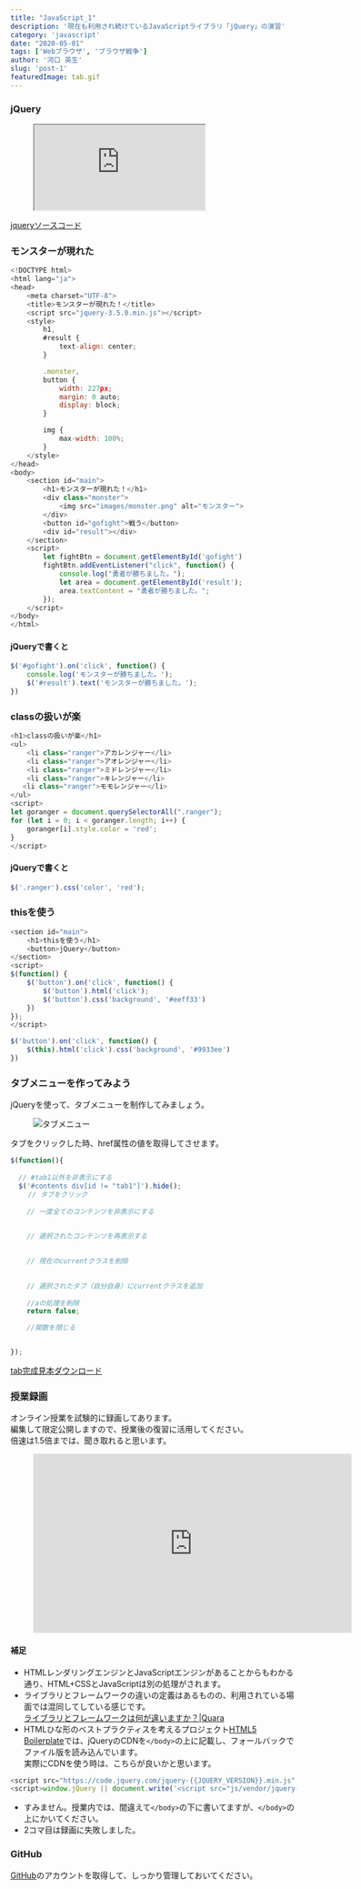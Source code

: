 ```yaml
---
title: "JavaScript_1"
description: '現在も利用され続けているJavaScriptライブラリ「jQuery」の演習'
category: 'javascript'
date: "2020-05-01"
tags: ['Webブラウザ', 'ブラウザ戦争']
author: '河口 英生'
slug: 'post-1'
featuredImage: tab.gif
---
```

<div class="post-section">
<h3 class="title is-5">jQuery</h3>
<figure class="is-fullwidth slide">
  <iframe src="https://drive.google.com/file/d/1dm6vOaAE_49Oo-5b0rUBkLZOm1l8lXFS/preview"></iframe>
</figure>

[jqueryソースコード](https://drive.google.com/open?id=17LSj9m-K_G2d-LX3H-MERdCbILl6DxjP)

</div>
<div class="post-section">
<h3 class="title is-5">モンスターが現れた</h3>

```javascript
<!DOCTYPE html>
<html lang="ja">
<head>
    <meta charset="UTF-8">
    <title>モンスターが現れた！</title>
    <script src="jquery-3.5.0.min.js"></script>
    <style>
        h1,
        #result {
            text-align: center;
        }

        .monster,
        button {
            width: 227px;
            margin: 0 auto;
            display: block;
        }

        img {
            max-width: 100%;
        }
    </style>
</head>
<body>
    <section id="main">
        <h1>モンスターが現れた！</h1>
        <div class="monster">
            <img src="images/monster.png" alt="モンスター">
        </div>
        <button id="gofight">戦う</button>
        <div id="result"></div>
    </section>
    <script>
        let fightBtn = document.getElementById('gofight')
        fightBtn.addEventListener("click", function() {
            console.log("勇者が勝ちました。");
            let area = document.getElementById('result');
            area.textContent = "勇者が勝ちました。";
        });
    </script>
</body>
</html>
```

<h4 class="title is-6">jQueryで書くと</h4>

```javascript
$('#gofight').on('click', function() {
    console.log('モンスターが勝ちました。');
    $('#result').text('モンスターが勝ちました。');
})
```

</div>
<div class="post-section">
<h3 class="title is-5">classの扱いが楽</h3>

```javascript
<h1>classの扱いが楽</h1>
<ul>
    <li class="ranger">アカレンジャー</li>
    <li class="ranger">アオレンジャー</li>
    <li class="ranger">ミドレンジャー</li>
    <li class="ranger">キレンジャー</li>
   <li class="ranger">モモレンジャー</li>
</ul>
<script>
let goranger = document.querySelectorAll(".ranger");
for (let i = 0; i < goranger.length; i++) {
    goranger[i].style.color = 'red';
}
</script>
```

<h4 class="title is-6">jQueryで書くと</h4>

```javascript
$('.ranger').css('color', 'red');
```
<h3 class="title is-5">thisを使う</h3>

```javascript
<section id="main">
    <h1>thisを使う</h1>
    <button>jQuery</button>
</section>
<script>
$(function() {
    $('button').on('click', function() {
        $('button').html('click');
        $('button').css('background', '#eeff33')
    })
});
</script>
```

```javascript
$('button').on('click', function() {
    $(this).html('click').css('background', '#9933ee')
})
```

</div>
<div class="post-section">
<h3 class="title is-5" >タブメニューを作ってみよう</h3>

jQueryを使って、タブメニューを制作してみましょう。

<figure class="is-fullwidth">

![タブメニュー](https://drive.google.com/uc?export=view&id=1CwhwbQHOFcJhUOIPYNweoISbHAjiIYQZ)

</figure>

タブをクリックした時、href属性の値を取得してさせます。

```javascript
$(function(){
  
  // #tab1以外を非表示にする
  $('#contents div[id != "tab1"]').hide();
　　 // タブをクリック
  
    // 一度全てのコンテンツを非表示にする
    

    // 選択されたコンテンツを再表示する
    

    // 現在のcurrentクラスを削除
    

    // 選択されたタブ（自分自身）にcurrentクラスを追加
    
    //aの処理を削除
    return false;

    //関数を閉じる


});
```

[tab完成見本ダウンロード](https://drive.google.com/drive/folders/1UzD78TIvA48P2Fxmfac4ig_vYcFi9SwH?usp=sharing)

</div>
<div class="post-section">
<h3 class="title is-5">授業録画</h3>

オンライン授業を試験的に録画してあります。  
編集して限定公開しますので、授業後の復習に活用してください。  
倍速は1.5倍までは、聞き取れると思います。

<figure class="is-fullwidth movie">
<iframe width="560" height="315" src="https://www.youtube.com/embed/A320FF30-9M" frameborder="0" allow="accelerometer; autoplay; encrypted-media; gyroscope; picture-in-picture" allowfullscreen></iframe>
</figure>

<h4 class="title is-6">補足</h4>

+ HTMLレンダリングエンジンとJavaScriptエンジンがあることからもわかる通り、HTML+CSSとJavaScriptは別の処理がされます。
+ ライブラリとフレームワークの違いの定義はあるものの、利用されている場面では混同してしている感じです。  
[ライブラリとフレームワークは何が違いますか？|Quara](https://jp.quora.com/ライブラリとフレームワークは何が違いますか)
+ HTMLひな形のベストプラクティスを考えるプロジェクト[HTML5 Boilerplate](https://html5boilerplate.com/)では、jQueryのCDNを`</body>`の上に記載し、フォールバックでファイル版を読み込んでいます。  
実際にCDNを使う時は、こちらが良いかと思います。
```javascript
<script src="https://code.jquery.com/jquery-{{JQUERY_VERSION}}.min.js" integrity="{{JQUERY_SRI_HASH}}" crossorigin="anonymous"></script>
<script>window.jQuery || document.write('<script src="js/vendor/jquery-{{JQUERY_VERSION}}.min.js"><\/script>')</script>
```
+ すみません。授業内では、間違えて`</body>`の下に書いてますが、`</body>`の上にかいてください。
+ 2コマ目は録画に失敗しました。


</div>
<div class="post-section">
<h3 class="title is-5">GitHub</h3>

[GitHub](https://github.co.jp/)のアカウントを取得して、しっかり管理しておいてください。